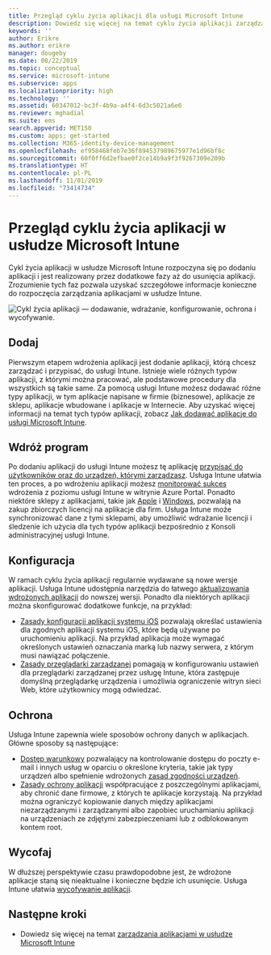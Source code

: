 ```yaml
---
title: Przegląd cyklu życia aplikacji dla usługi Microsoft Intune
description: Dowiedz się więcej na temat cyklu życia aplikacji zarządzanych w usłudze Microsoft Intune. Cykl życia aplikacji obejmuje dodawanie, wdrażanie, konfigurowanie, ochronę i wycofywanie aplikacji.
keywords: ''
author: Erikre
ms.author: erikre
manager: dougeby
ms.date: 08/22/2019
ms.topic: conceptual
ms.service: microsoft-intune
ms.subservice: apps
ms.localizationpriority: high
ms.technology: ''
ms.assetid: 60347012-bc3f-4b9a-a4f4-6d3c5021a6e6
ms.reviewer: mghadial
ms.suite: ems
search.appverid: MET150
ms.custom: apps; get-started
ms.collection: M365-identity-device-management
ms.openlocfilehash: ef958468feb7e36f894537989675977e1d96bf8c
ms.sourcegitcommit: 60f0ff6d2efbae0f2ce14b9a9f3f9267309e209b
ms.translationtype: HT
ms.contentlocale: pl-PL
ms.lasthandoff: 11/01/2019
ms.locfileid: "73414734"
---
```

# <a name="overview-of-the-app-lifecycle-in-microsoft-intune"></a>Przegląd cyklu życia aplikacji w usłudze Microsoft Intune

Cykl życia aplikacji w usłudze Microsoft Intune rozpoczyna się po dodaniu aplikacji i jest realizowany przez dodatkowe fazy aż do usunięcia aplikacji. Zrozumienie tych faz pozwala uzyskać szczegółowe informacje konieczne do rozpoczęcia zarządzania aplikacjami w usłudze Intune.

![Cykl życia aplikacji — dodawanie, wdrażanie, konfigurowanie, ochrona i wycofywanie.](./media/app-lifecycle/app-lifecycle.png "cykl życia aplikacji usługi Intune")

## <a name="add"></a>Dodaj

Pierwszym etapem wdrożenia aplikacji jest dodanie aplikacji, którą chcesz zarządzać i przypisać, do usługi Intune. Istnieje wiele różnych typów aplikacji, z którymi można pracować, ale podstawowe procedury dla wszystkich są takie same. Za pomocą usługi Intune możesz dodawać różne typy aplikacji, w tym aplikacje napisane w firmie (biznesowe), aplikacje ze sklepu, aplikacje wbudowane i aplikacje w Internecie. Aby uzyskać więcej informacji na temat tych typów aplikacji, zobacz [Jak dodawać aplikacje do usługi Microsoft Intune](apps-add.md).

## <a name="deploy"></a>Wdróż program

Po dodaniu aplikacji do usługi Intune możesz tę aplikację [przypisać do użytkowników oraz do urządzeń, którymi zarządzasz](apps-deploy.md). Usługa Intune ułatwia ten proces, a po wdrożeniu aplikacji możesz [monitorować sukces](apps-monitor.md) wdrożenia z poziomu usługi Intune w witrynie Azure Portal. Ponadto niektóre sklepy z aplikacjami, takie jak [Apple](vpp-apps-ios.md) i [Windows](windows-store-for-business.md), pozwalają na zakup zbiorczych licencji na aplikacje dla firm. Usługa Intune może synchronizować dane z tymi sklepami, aby umożliwić wdrażanie licencji i śledzenie ich użycia dla tych typów aplikacji bezpośrednio z Konsoli administracyjnej usługi Intune.

## <a name="configure"></a>Konfiguracja

W ramach cyklu życia aplikacji regularnie wydawane są nowe wersje aplikacji. Usługa Intune udostępnia narzędzia do łatwego [aktualizowania wdrożonych aplikacji](apps-add.md) do nowszej wersji. Ponadto dla niektórych aplikacji można skonfigurować dodatkowe funkcje, na przykład:

- [Zasady konfiguracji aplikacji systemu iOS](app-configuration-policies-use-ios.md) pozwalają określać ustawienia dla zgodnych aplikacji systemu iOS, które będą używane po uruchomieniu aplikacji. Na przykład aplikacja może wymagać określonych ustawień oznaczania marką lub nazwy serwera, z którym musi nawiązać połączenie.
- [Zasady przeglądarki zarządzanej](app-configuration-managed-browser.md) pomagają w konfigurowaniu ustawień dla przeglądarki zarządzanej przez usługę Intune, która zastępuje domyślną przeglądarkę urządzenia i umożliwia ograniczenie witryn sieci Web, które użytkownicy mogą odwiedzać.

## <a name="protect"></a>Ochrona

Usługa Intune zapewnia wiele sposobów ochrony danych w aplikacjach. Główne sposoby są następujące:

- [Dostęp warunkowy](../protect/conditional-access.md) pozwalający na kontrolowanie dostępu do poczty e-mail i innych usług w oparciu o określone kryteria, takie jak typy urządzeń albo spełnienie wdrożonych [zasad zgodności urządzeń](../protect/device-compliance-get-started.md).
- [Zasady ochrony aplikacji](app-protection-policy.md) współpracujące z poszczególnymi aplikacjami, aby chronić dane firmowe, z których te aplikacje korzystają. Na przykład można ograniczyć kopiowanie danych między aplikacjami niezarządzanymi i zarządzanymi albo zapobiec uruchamianiu aplikacji na urządzeniach ze zdjętymi zabezpieczeniami lub z odblokowanym kontem root.

## <a name="retire"></a>Wycofaj

W dłuższej perspektywie czasu prawdopodobne jest, że wdrożone aplikacje staną się nieaktualne i konieczne będzie ich usunięcie. Usługa Intune ułatwia [wycofywanie aplikacji](../remote-actions/device-management.md).

## <a name="next-steps"></a>Następne kroki

- Dowiedz się więcej na temat [zarządzania aplikacjami w usłudze Microsoft Intune](app-management.md)
